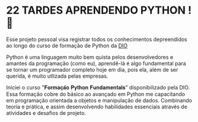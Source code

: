 # 22 TARDES APRENDENDO PYTHON ! 🐍

Esse projeto pessoal visa registrar todos os conhecimentos depreendidos ao longo do curso de formação de Python da [DIO](https://www.dio.me/)

Python é uma linguagem muito bem quista pelos desenvolvedores e amantes da programação (como eu), aprendê-lá é algo fundamental para se tornar um programador completo hoje em dia, pois ela, além de ser querida, é muito utlizada pelas empresas.

Iniciei o curso "𝐅𝐨𝐫𝐦𝐚𝐜̧𝐚̃𝐨 𝐏𝐲𝐭𝐡𝐨𝐧 𝐅𝐮𝐧𝐝𝐚𝐦𝐞𝐧𝐭𝐚𝐥𝐬" disponibilizado pela DIO.
Essa formação cobre do básico ao avançado em Python me capacitando em programação orientada a objetos e manipulação de dados. Combinando teoria e prática, e assim desenvolvendo habilidades essenciais através de atividades e desafios de projeto.


